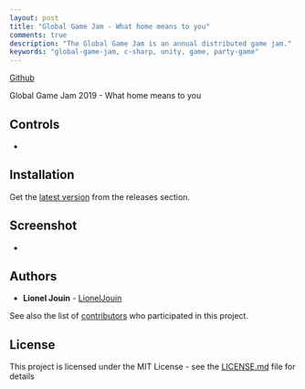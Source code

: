 ```yaml
---
layout: post
title: "Global Game Jam - What home means to you"
comments: true
description: "The Global Game Jam is an annual distributed game jam."
keywords: "global-game-jam, c-sharp, unity, game, party-game"
---
```


[Github](https://github.com/Tarkiflettes/GlobalGameJam2019)

Global Game Jam 2019 - What home means to you

## Controls

-

## Installation

Get the [latest version](https://github.com/Tarkiflettes/GlobalGameJam2019/releases) from the releases section.

## Screenshot

-

## Authors

* **Lionel Jouin** - [LionelJouin](https://github.com/LionelJouin)

See also the list of [contributors](https://github.com/Tarkiflettes/GlobalGameJam2019/graphs/contributors) who participated in this project.

## License

This project is licensed under the MIT License - see the [LICENSE.md](LICENSE.md) file for details